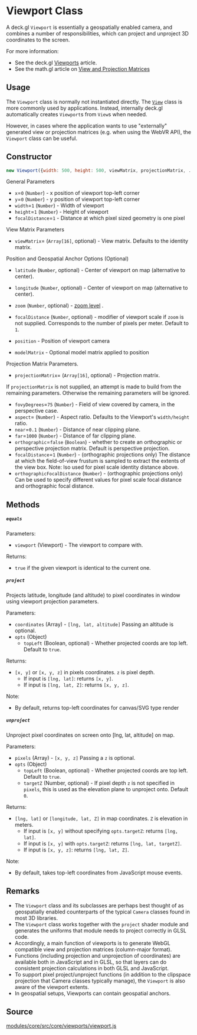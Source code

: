 # Viewport Class

A deck.gl `Viewport` is essentially a geospatially enabled camera, and combines a number of responsibilities, which can project and unproject 3D coordinates to the screen.

For more information:

* See the deck.gl [Viewports](/docs/advanced/viewports.md) article.
* See the math.gl article on [View and Projection Matrices](https://uber-web.github.io/math.gl/#/documentation/articles/view-and-projection-matrices)


## Usage

The `Viewport` class is normally not instantiated directly. The [`View`](/docs/api-reference/view.md) class is more commonly used by applications. Instead, internally deck.gl automatically creates `Viewport`s from `View`s when needed.

However, in cases where the application wants to use "externally" generated view or projection matrices (e.g. when using the WebVR API), the `Viewport` class can be useful.


## Constructor

```js
new Viewport({width: 500, height: 500, viewMatrix, projectionMatrix, ...});
```

General Parameters

* `x`=`0` (`Number`) - x position of viewport top-left corner
* `y`=`0` (`Number`) - y position of viewport top-left corner
* `width`=`1` (`Number`) - Width of viewport
* `height`=`1` (`Number`) - Height of viewport
* `focalDistance`=`1` - Distance at which pixel sized geometry is one pixel

View Matrix Parameters

* `viewMatrix`= (`Array[16]`, optional) - View matrix. Defaults to the identity matrix.

Position and Geospatial Anchor Options (Optional)

* `latitude` (`Number`, optional) - Center of viewport on map (alternative to center).
* `longitude` (`Number`, optional) - Center of viewport on map (alternative to center).
* `zoom` (`Number`, optional) - [zoom level](https://wiki.openstreetmap.org/wiki/Zoom_levels) .
* `focalDistance` (`Number`, optional) - modifier of viewport scale if `zoom` is not supplied. Corresponds to the number of pixels per meter. Default to `1`.

* `position` - Position of viewport camera
* `modelMatrix` - Optional model matrix applied to position

Projection Matrix Parameters.

* `projectionMatrix`= (`Array[16]`, optional) - Projection matrix.

If `projectionMatrix` is not supplied, an attempt is made to build from the remaining parameters. Otherwise the remaining parameters will be ignored.

* `fovyDegrees`=`75` (`Number`) - Field of view covered by camera, in the perspective case.
* `aspect`= (`Number`) - Aspect ratio. Defaults to the Viewport's `width/height` ratio.
* `near`=`0.1` (`Number`) - Distance of near clipping plane.
* `far`=`1000` (`Number`) - Distance of far clipping plane.
* `orthographic`=`false` (`Boolean`) - whether to create an orthographic or perspective projection matrix. Default is perspective projection.
* `focalDistance`=`1` (`Number`) - (orthographic projections only) The distance at which the field-of-view frustum is sampled to extract the extents of the view box. Note: lso used for pixel scale identity distance above.
* `orthographicFocalDistance` (`Number`) - (orthographic projections only) Can be used to specify different values for pixel scale focal distance and orthographic focal distance.


## Methods

##### `equals`

Parameters:

* `viewport` (Viewport) - The viewport to compare with.

Returns:

* `true` if the given viewport is identical to the current one.


##### `project`

Projects latitude, longitude (and altitude) to pixel coordinates in window using
viewport projection parameters.

Parameters:

* `coordinates` (Array) - `[lng, lat, altitude]` Passing an altitude is optional.
* `opts` (Object)
  + `topLeft` (Boolean, optional) - Whether projected coords are top left. Default to `true`.

Returns:

* `[x, y]` or `[x, y, z]` in pixels coordinates. `z` is pixel depth.
  + If input is `[lng, lat]`: returns `[x, y]`.
  + If input is `[lng, lat, Z]`: returns `[x, y, z]`.

Note:

* By default, returns top-left coordinates for canvas/SVG type render


##### `unproject`

Unproject pixel coordinates on screen onto [lng, lat, altitude] on map.

Parameters:

* `pixels` (Array) - `[x, y, z]` Passing a `z` is optional.
* `opts` (Object)
  + `topLeft` (Boolean, optional) - Whether projected coords are top left. Default to `true`.
  + `targetZ` (Number, optional) - If pixel depth `z` is not specified in `pixels`, this is used as the elevation plane to unproject onto. Default `0`.

Returns:

* `[lng, lat]` or `[longitude, lat, Z]` in map coordinates. `Z` is elevation in meters.
  + If input is `[x, y]` without specifying `opts.targetZ`: returns `[lng, lat]`.
  + If input is `[x, y]` with `opts.targetZ`: returns `[lng, lat, targetZ]`.
  + If input is `[x, y, z]`: returns `[lng, lat, Z]`.

Note:

* By default, takes top-left coordinates from JavaScript mouse events.

## Remarks

* The `Viewport` class and its subclasses are perhaps best thought of as geospatially enabled counterparts of the typical `Camera` classes found in most 3D libraries.
* The `Viewport` class works together with the `project` shader module and generates the uniforms that module needs to project correctly in GLSL code.
* Accordingly, a main function of viewports is to generate WebGL compatible view and projection matrices (column-major format).
* Functions (including projection and unprojection of coordinates) are available both in JavaScript and in GLSL, so that layers can do consistent projection calculations in both GLSL and JavaScript.
* To support pixel project/unproject functions (in addition to the clipspace projection that Camera classes typically manage), the `Viewport` is also aware of the viewport extents.
* In geospatial setups, Viewports can contain geospatial anchors.

## Source

[modules/core/src/core/viewports/viewport.js](https://github.com/uber/deck.gl/blob/5.2-release/modules/core/src/core/viewports/viewport.js)
